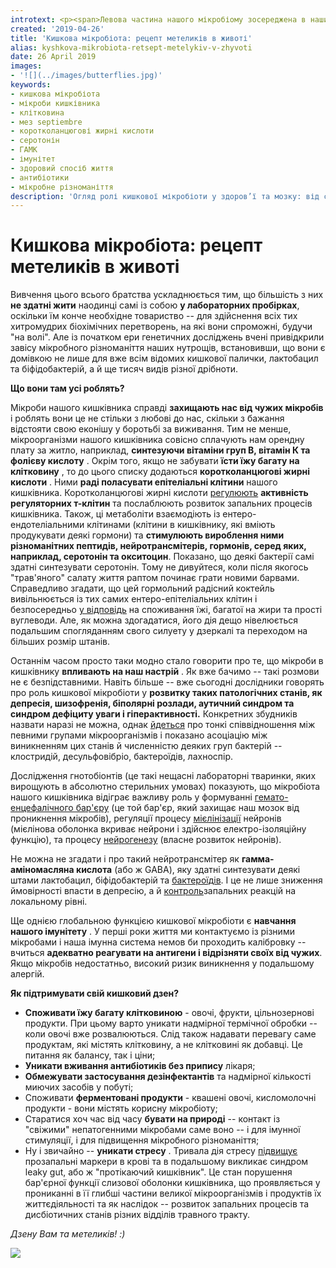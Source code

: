 ```yaml
---
introtext: <p><span>Левова частина нашого мікробіому зосереджена в наших нутрощах – там добре, тепло, завжди нова смачна їжа. Рай та й годі. </span><span>Площа нашого травного тракту <a href="https://www.ncbi.nlm.nih.gov/pmc/articles/PMC6388077/">складає</a> 250-400 м</span><sup>2</sup><span>, що на два порядки перевищує площу нашої шкіри. Фактично вся ця площа вкрита біоплівкою мікроорганізмів і є полем взаємодії нашого організму із мікробами. Довгий час вважалося (і досі зустрічається), що кількість мікробних клітин, що населяють наше тіло, у 10 разів більша, ніж кількість власне клітин нашого тіла. <a href="https://www.nature.com/news/scientists-bust-myth-that-our-bodies-have-more-bacteria-than-human-cells-1.19136">Останні підрахунки</a> кажуть, що це співвідношення дещо менше та становить 3:1 чи навіть 1:1. </span><span>Найвища густонаселеність мікробами спостерігається у товстому кишківнику - на один грам його вмісту припадає 10</span><sup>12 </sup><span>маленьких мікробчиків.</span></p>
created: '2019-04-26'
title: 'Кишкова мікробіота: рецепт метеликів в животі'
alias: kyshkova-mikrobiota-retsept-metelykiv-v-zhyvoti
date: 26 April 2019
images:
- '![](../images/butterflies.jpg)'
keywords:
- кишкова мікробіота
- мікроби кишківника
- клітковина
- мез septiembre
- коротколанцюгові жирні кислоти
- серотонін
- ГАМК
- імунітет
- здоровий спосіб життя
- антибіотики
- мікробне різноманіття
description: 'Огляд ролі кишкової мікробіоти у здоров’ї та мозку: від синтезу вітамінів та коротколанцюгових кислот до впливу на настрій, імунітет та бар’єр гемато-енцефалічного. Рекомендації щодо підтримки здорового мікробіома.'
---
```


# Кишкова мікробіота: рецепт метеликів в животі

Вивчення цього всього братства ускладнюється тим, що більшість з них **не здатні жити** наодинці самі із собою **у лабораторних пробірках**, оскільки їм конче необхідне товариство -- для здійснення всіх тих хитромудрих біохімічних перетворень, на які вони спроможні, будучи "на волі". Але із початком ери генетичних досліджень вчені привідкрили завісу мікробного різноманіття наших нутрощів, встановивши, що вони є домівкою не лише для вже всім відомих кишкової палички, лактобацил та біфідобактерій, а й ще тисяч видів різної дрібноти.

**Що вони там усі роблять?**

Мікроби нашого кишківника справді **захищають нас від чужих мікробів** і роблять вони це не стільки з любові до нас, скільки з бажання відстояти свою еконішу у боротьбі за виживання. Тим не менше, мікроорганізми нашого кишківника совісно сплачують нам орендну плату за житло, наприклад, **синтезуючи вітаміни груп В, вітамін К та фолієву кислоту** . Окрім того, якщо не забувати **їсти їжу багату на клітковину** , то до цього списку додаються **коротколанцюгові жирні кислоти** . Ними **раді поласувати епітеліальні клітини** нашого кишківника. Коротколанцюгові жирні кислоти [регулюють](https://www.ncbi.nlm.nih.gov/pmc/articles/PMC3807819/) **активність регуляторних т-клітин** та послаблюють розвиток запальних процесів кишківника. Також, ці метаболіти взаємодіють із ентеро-ендотеліальними клітинами (клітини в кишківнику, які вміють продукувати деякі гормони) та **стимулюють вироблення ними різноманітних пептидів, нейротрансмітерів, гормонів, серед яких, наприклад, серотонін та окситоцин**. Показано, що деякі бактерії самі здатні синтезувати серотонін. Тому не дивуйтеся, коли після якогось "трав'яного" салату життя раптом починає грати новими барвами. Справедливо згадати, що цей гормольний радісний коктейль вивільнюється із тих самих ентеро-епітеліальних клітин і безпосередньо [у відповідь](https://www.ncbi.nlm.nih.gov/pmc/articles/PMC5794698/) на споживання їжі, багатої на жири та прості вуглеводи. Але, як можна здогадатися, його дія дещо нівелюється подальшим спогляданням свого силуету у дзеркалі та переходом на більших розмір штанів.

Останнім часом просто таки модно стало говорити про те, що мікроби в кишківнику **впливають на наш настрій** . Як вже бачимо -- такі розмови не є безпідставними. Навіть більше -- вже сьогодні дослідники говорять про роль кишкової мікробіоти у **розвитку таких патологічних станів, як депресія, шизофренія, біполярні розлади, аутичний синдром та синдром дефіциту уваги і гіперактивності.** Конкретних збудників назвати наразі не можна, однак [йдеться](https://www.ncbi.nlm.nih.gov/pubmed/30953055) про тонкі співвідношення між певними групами мікроорганізмів і показано асоціацію між виникненням цих станів й численністю деяких груп бактерій -- клостридій, десульфовібріо, бактероїдів, лахноспір.

Дослідження гнотобіонтів (це такі нещасні лабораторні тваринки, яких вирощують в абсолютно стерильних умовах) показують, що мікробіота нашого кишківника відіграє важливу роль у формуванні [гемато-енцефалічного бар'єру](https://www.ncbi.nlm.nih.gov/pmc/articles/PMC4396848/) (це той бар'єр, який захищає наш мозок від проникнення мікробів), регуляції процесу [мієлінізації](https://www.ncbi.nlm.nih.gov/pmc/articles/PMC4872400/) нейронів (мієлінова оболонка вкриває нейрони і здійснює електро-ізоляційну функцію), та процесу [нейрогенезу](https://www.sciencedirect.com/science/article/pii/S1931312816300506) (власне розвиток нейронів).

Не можна не згадати і про такий нейротрансмітер як **гамма-аміномасляна кислота** (або ж GABA), яку здатні синтезувати деякі штами лактобацил, біфідобактерій та [бактероїдів](https://www.nature.com/articles/s41564-018-0307-3?WT.feed_name=subjects_virology). І це не лише зниження ймовірності впасти в депресію, а й [контроль](https://www.ncbi.nlm.nih.gov/pubmed/15470076)запальних реакцій на локальному рівні.

Ще однією глобальною функцією кишкової мікробіоти є **навчання нашого імунітету** . У перші роки життя ми контактуємо із різними мікробами і наша імунна система немов би проходить калібровку -- вчиться **адекватно реагувати на антигени і відрізняти своїх від чужих**. Якщо мікробів недостатньо, високий ризик виникнення у подальшому алергій.

**Як підтримувати свій кишковий дзен?**

* **Споживати їжу багату клітковиною** - овочі, фрукти, цільнозернові продукти. При цьому варто уникати надмірної термічної обробки -- коли овочі вже розвалюються. Слід також надавати перевагу саме продуктам, які містять клітковину, а не клітковині як добавці. Це питання як балансу, так і ціни;
* **Уникати вживання антибіотиків без припису** лікаря;
* **Обмежувати застосування дезінфектантів** та надмірної кількості миючих засобів у побуті;
* Споживати **ферментовані продукти** - квашені овочі, кисломолочні продукти - вони містять корисну мікробіоту;
* Старатися хоч час від часу **бувати на природі** -- контакт із "свіжими" непатогенними мікробами саме воно -- і для імунної стимуляції, і для підвищення мікробного різноманіття;
* Ну і звичайно -- **уникати стресу** . Тривала дія стресу [підвищує](https://www.ncbi.nlm.nih.gov/pmc/articles/PMC5794698/) прозапальні маркери в крові та в подальшому викликає синдром leaky gut, або ж "протікаючий кишківник". Це стан порушення бар'єрної функції слизової оболонки кишківника, що проявляється у прониканні в її глибші частини великої мікроорганізмів і продуктів їх життєдіяльності та як наслідок -- розвиток запальних процесів та дисбіотичних станів різних відділів травного тракту.

*Дзену Вам та метеликів! :)*

![](../images/butterflies.jpg)


